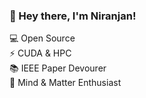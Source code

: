 ### 👋 Hey there, I'm Niranjan!

💻 Open Source  
⚡ CUDA & HPC  
📚 IEEE Paper Devourer  
🧠 Mind & Matter Enthusiast
